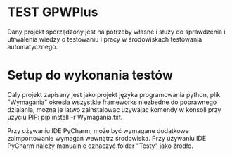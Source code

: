 # TEST GPWPlus

Dany projekt sporządzony jest na potrzeby własne i służy do sprawdzenia i utrwalenia wiedzy o testowaniu i pracy w środowiskach testowania automatycznego.

# Setup do wykonania testów

Caly projekt zapisany jest jako projekt języka programowania python,
plik "Wymagania" okresla wszystkie frameworks niezbedne do poprawnego dzialania,
mozna je latwo zainstalowac uzywajac komendy w konsoli przy uzyciu PIP: pip install -r Wymagania.txt.

Przy używaniu IDE PyCharm, może być wymagane dodatkowe zaimportowanie wymagań wewnątrz środowiska.
Przy używaniu IDE PyCharm należy manualnie oznaczyć folder "Testy" jako źródło.
